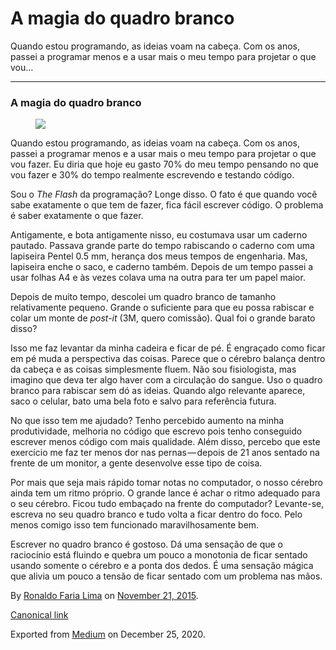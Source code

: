 A magia do quadro branco
========================

Quando estou programando, as ideias voam na cabeça. Com os anos, passei
a programar menos e a usar mais o meu tempo para projetar o que vou…

------------------------------------------------------------------------

### A magia do quadro branco

<figure>
<img src="https://cdn-images-1.medium.com/max/800/1*CiXSct82f-C5AcQmkBzUMw.jpeg" class="graf-image" />
</figure>Quando estou programando, as ideias voam na cabeça. Com os
anos, passei a programar menos e a usar mais o meu tempo para projetar o
que vou fazer. Eu diria que hoje eu gasto 70% do meu tempo pensando no
que vou fazer e 30% do tempo realmente escrevendo e testando código.

Sou o *The Flash* da programação? Longe disso. O fato é que quando você
sabe exatamente o que tem de fazer, fica fácil escrever código. O
problema é saber exatamente o que fazer.

Antigamente, e bota antigamente nisso, eu costumava usar um caderno
pautado. Passava grande parte do tempo rabiscando o caderno com uma
lapiseira Pentel 0.5 mm, herança dos meus tempos de engenharia. Mas,
lapiseira enche o saco, e caderno também. Depois de um tempo passei a
usar folhas A4 e às vezes colava uma na outra para ter um papel maior.

Depois de muito tempo, descolei um quadro branco de tamanho
relativamente pequeno. Grande o suficiente para que eu possa rabiscar e
colar um monte de *post-it* (3M, quero comissão). Qual foi o grande
barato disso?

Isso me faz levantar da minha cadeira e ficar de pé. É engraçado como
ficar em pé muda a perspectiva das coisas. Parece que o cérebro balança
dentro da cabeça e as coisas simplesmente fluem. Não sou fisiologista,
mas imagino que deva ter algo haver com a circulação do sangue. Uso o
quadro branco para rabiscar sem dó as ideias. Quando algo relevante
aparece, saco o celular, bato uma bela foto e salvo para referência
futura.

No que isso tem me ajudado? Tenho percebido aumento na minha
produtividade, melhoria no código que escrevo pois tenho conseguido
escrever menos código com mais qualidade. Além disso, percebo que este
exercício me faz ter menos dor nas pernas — depois de 21 anos sentado na
frente de um monitor, a gente desenvolve esse tipo de coisa.

Por mais que seja mais rápido tomar notas no computador, o nosso cérebro
ainda tem um ritmo próprio. O grande lance é achar o ritmo adequado para
o seu cérebro. Ficou tudo embaçado na frente do computador? Levante-se,
escreva no seu quadro branco e tudo volta a ficar dentro do foco. Pelo
menos comigo isso tem funcionado maravilhosamente bem.

Escrever no quadro branco é gostoso. Dá uma sensação de que o raciocínio
está fluindo e quebra um pouco a monotonia de ficar sentado usando
somente o cérebro e a ponta dos dedos. É uma sensação mágica que alivia
um pouco a tensão de ficar sentado com um problema nas mãos.

By
<a href="https://medium.com/@ronaldolima" class="p-author h-card">Ronaldo Faria Lima</a>
on [November 21, 2015](https://medium.com/p/8432d41313bc).

<a href="https://medium.com/@ronaldolima/a-magia-do-quadro-branco-8432d41313bc" class="p-canonical">Canonical link</a>

Exported from [Medium](https://medium.com) on December 25, 2020.
